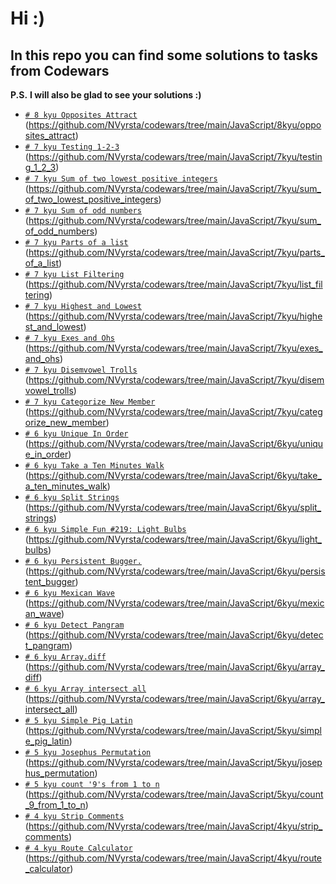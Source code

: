 # Hi :)

## In this repo you can find some solutions to tasks from Codewars


**P.S.**  __I will also be glad to see your solutions :)__
* [`# 8 kyu Opposites Attract`](https://github.com/NVyrsta/codewars/tree/main/JavaScript/8kyu/opposites_attract)	(https://github.com/NVyrsta/codewars/tree/main/JavaScript/8kyu/opposites_attract)
* [`# 7 kyu Testing 1-2-3`](https://github.com/NVyrsta/codewars/tree/main/JavaScript/7kyu/testing_1_2_3)	(https://github.com/NVyrsta/codewars/tree/main/JavaScript/7kyu/testing_1_2_3)
* [`# 7 kyu Sum of two lowest positive integers`](https://github.com/NVyrsta/codewars/tree/main/JavaScript/7kyu/sum_of_two_lowest_positive_integers)	(https://github.com/NVyrsta/codewars/tree/main/JavaScript/7kyu/sum_of_two_lowest_positive_integers)
* [`# 7 kyu Sum of odd numbers`](https://github.com/NVyrsta/codewars/tree/main/JavaScript/7kyu/sum_of_odd_numbers)	(https://github.com/NVyrsta/codewars/tree/main/JavaScript/7kyu/sum_of_odd_numbers)
* [`# 7 kyu Parts of a list`](https://github.com/NVyrsta/codewars/tree/main/JavaScript/7kyu/parts_of_a_list)	(https://github.com/NVyrsta/codewars/tree/main/JavaScript/7kyu/parts_of_a_list)
* [`# 7 kyu List Filtering`](https://github.com/NVyrsta/codewars/tree/main/JavaScript/7kyu/list_filtering)	(https://github.com/NVyrsta/codewars/tree/main/JavaScript/7kyu/list_filtering)
* [`# 7 kyu Highest and Lowest`](https://github.com/NVyrsta/codewars/tree/main/JavaScript/7kyu/highest_and_lowest)	(https://github.com/NVyrsta/codewars/tree/main/JavaScript/7kyu/highest_and_lowest)
* [`# 7 kyu Exes and Ohs`](https://github.com/NVyrsta/codewars/tree/main/JavaScript/7kyu/exes_and_ohs)	(https://github.com/NVyrsta/codewars/tree/main/JavaScript/7kyu/exes_and_ohs)
* [`# 7 kyu Disemvowel Trolls`](https://github.com/NVyrsta/codewars/tree/main/JavaScript/7kyu/disemvowel_trolls)	(https://github.com/NVyrsta/codewars/tree/main/JavaScript/7kyu/disemvowel_trolls)
* [`# 7 kyu Categorize New Member`](https://github.com/NVyrsta/codewars/tree/main/JavaScript/7kyu/categorize_new_member)	(https://github.com/NVyrsta/codewars/tree/main/JavaScript/7kyu/categorize_new_member)
* [`# 6 kyu Unique In Order`](https://github.com/NVyrsta/codewars/tree/main/JavaScript/6kyu/unique_in_order)	(https://github.com/NVyrsta/codewars/tree/main/JavaScript/6kyu/unique_in_order)
* [`# 6 kyu Take a Ten Minutes Walk`](https://github.com/NVyrsta/codewars/tree/main/JavaScript/6kyu/take_a_ten_minutes_walk)	(https://github.com/NVyrsta/codewars/tree/main/JavaScript/6kyu/take_a_ten_minutes_walk)
* [`# 6 kyu Split Strings`](https://github.com/NVyrsta/codewars/tree/main/JavaScript/6kyu/split_strings)	(https://github.com/NVyrsta/codewars/tree/main/JavaScript/6kyu/split_strings)
* [`# 6 kyu Simple Fun #219: Light Bulbs`](https://github.com/NVyrsta/codewars/tree/main/JavaScript/6kyu/light_bulbs)	(https://github.com/NVyrsta/codewars/tree/main/JavaScript/6kyu/light_bulbs)
* [`# 6 kyu Persistent Bugger.`](https://github.com/NVyrsta/codewars/tree/main/JavaScript/6kyu/persistent_bugger)	(https://github.com/NVyrsta/codewars/tree/main/JavaScript/6kyu/persistent_bugger)
* [`# 6 kyu Mexican Wave`](https://github.com/NVyrsta/codewars/tree/main/JavaScript/6kyu/mexican_wave)	(https://github.com/NVyrsta/codewars/tree/main/JavaScript/6kyu/mexican_wave)
* [`# 6 kyu Detect Pangram`](https://github.com/NVyrsta/codewars/tree/main/JavaScript/6kyu/detect_pangram)	(https://github.com/NVyrsta/codewars/tree/main/JavaScript/6kyu/detect_pangram)
* [`# 6 kyu Array.diff`](https://github.com/NVyrsta/codewars/tree/main/JavaScript/6kyu/array_diff)	(https://github.com/NVyrsta/codewars/tree/main/JavaScript/6kyu/array_diff)
* [`# 6 kyu Array intersect all`](https://github.com/NVyrsta/codewars/tree/main/JavaScript/6kyu/array_intersect_all)	(https://github.com/NVyrsta/codewars/tree/main/JavaScript/6kyu/array_intersect_all)
* [`# 5 kyu Simple Pig Latin`](https://github.com/NVyrsta/codewars/tree/main/JavaScript/5kyu/simple_pig_latin)	(https://github.com/NVyrsta/codewars/tree/main/JavaScript/5kyu/simple_pig_latin)
* [`# 5 kyu Josephus Permutation`](https://github.com/NVyrsta/codewars/tree/main/JavaScript/5kyu/josephus_permutation)	(https://github.com/NVyrsta/codewars/tree/main/JavaScript/5kyu/josephus_permutation)
* [`# 5 kyu count '9's from 1 to n`](https://github.com/NVyrsta/codewars/tree/main/JavaScript/5kyu/count_9_from_1_to_n)	(https://github.com/NVyrsta/codewars/tree/main/JavaScript/5kyu/count_9_from_1_to_n)
* [`# 4 kyu Strip Comments`](https://github.com/NVyrsta/codewars/tree/main/JavaScript/4kyu/strip_comments)	(https://github.com/NVyrsta/codewars/tree/main/JavaScript/4kyu/strip_comments)
* [`# 4 kyu Route Calculator`](https://github.com/NVyrsta/codewars/tree/main/JavaScript/4kyu/route_calculator)	(https://github.com/NVyrsta/codewars/tree/main/JavaScript/4kyu/route_calculator)
